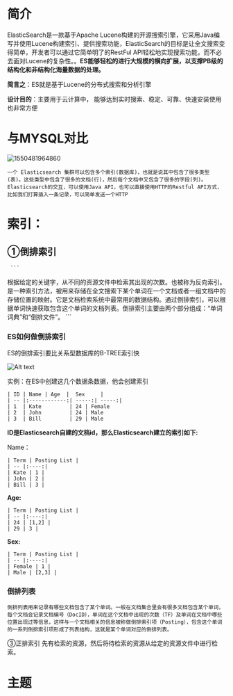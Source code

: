 # 简介

ElasticSearch是一款基于Apache Lucene构建的开源搜索引擎，它采用Java编写并使用Lucene构建索引、提供搜索功能，ElasticSearch的目标是让全文搜索变得简单，开发者可以通过它简单明了的RestFul API轻松地实现搜索功能，而不必去面对Lucene的复杂性。。**ES能够轻松的进行大规模的横向扩展，以支撑PB级的结构化和非结构化海量数据的处理。**

**简言之**：ES就是基于Lucene的分布式搜索和分析引擎

**设计目的**：主要用于云计算中， 能够达到实时搜索、稳定、可靠、快速安装使用也非常方便

# 与MYSQL对比



![1550481964860](/home/mafenrgui/IdeaProjects/Bigdata_Study_Help/ES/ElasticSearch.assets/1550481964860.png)

```
一个 Elasticsearch 集群可以包含多个索引(数据库)，也就是说其中包含了很多类型(表)。这些类型中包含了很多的文档(行)，然后每个文档中又包含了很多的字段(列)。Elasticsearch的交互，可以使用Java API，也可以直接使用HTTP的Restful API方式，比如我们打算插入一条记录，可以简单发送一个HTTP
```



# 索引：

##   ①倒排索引

     ```
 根据给定的关键字，从不同的资源文件中检索其出现的次数。也被称为反向索引。是一种索引方法，被用来存储在全文搜索下某个单词在一个文档或者一组文档中的存储位置的映射。它是文档检索系统中最常用的数据结构。通过倒排索引，可以根据单词快速获取包含这个单词的文档列表。倒排索引主要由两个部分组成：“单词词典”和“倒排文件”。 
     ```

### ES如何做倒排索引

ES的倒排索引要比关系型数据库的B-TREE索引快

![Alt text](/home/mafenrgui/IdeaProjects/Bigdata_Study_Help/ES/ElasticSearch.assets/inverted-index.png)

实例：在ES中创建这几个数据条数据，他会创建索引

```
| ID | Name | Age  |  Sex     |
| -- |:------------:| -----:| -----:| 
| 1  | Kate         | 24 | Female
| 2  | John         | 24 | Male
| 3  | Bill         | 29 | Male
```

**ID是Elasticsearch自建的文档id，那么Elasticsearch建立的索引如下:**

Name：

```
| Term | Posting List |
| -- |:----:|
| Kate | 1 |
| John | 2 |
| Bill | 3 |
```

**Age:**

```
| Term | Posting List |
| -- |:----:|
| 24 | [1,2] |
| 29 | 3 |
```

**Sex:**

```
| Term | Posting List |
| -- |:----:|
| Female | 1 |
| Male | [2,3] |
```



### 倒排列表

```
倒排列表用来记录有哪些文档包含了某个单词。一般在文档集合里会有很多文档包含某个单词，每个文档会记录文档编号（DocID），单词在这个文档中出现的次数（TF）及单词在文档中哪些位置出现过等信息，这样与一个文档相关的信息被称做倒排索引项（Posting），包含这个单词的一系列倒排索引项形成了列表结构，这就是某个单词对应的倒排列表。	  
```

  ③正排索引 
      先有检索的资源，然后将待检索的资源从给定的资源文件中进行检索。



# 主题



